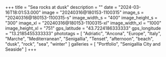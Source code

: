 +++
title = "Sea rocks at dusk"
description = ""
date = "2024-03-16T18:01:53.000"
image = "20240316@180153-1100315"
image_s = "20240316@180153-1100315-s"
image_width_s = "400"
image_height_s = "300"
image_xl = "20240316@180153-1100315-xl"
image_width_xl = "1000"
image_height_xl = "751"
gps_latitude = "43.7224186333333"
gps_longitude = "13.2185455333333"
phototags = [ "Adriatic", "Ancona", "Europe", "Italy", "Marche", "Mediterranean", "Senigallia", "Tenset", "afternoon", "beach", "dusk", "rock", "sea", "winter" ]
galleries = [ "Portfolio", "Senigallia City and Seaside" ]
+++
